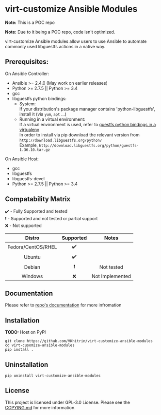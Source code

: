 # virt-customize Ansible Modules

**Note:** This is a POC repo

**Note:** Due to it being a POC repo, code isn't optimized.

virt-customize Ansible modules allow users to use Ansible to automate commonly used libguestfs actions in a native way.

## Prerequisites:

On Ansible Controller:
* Ansible >= 2.4.0 (May work on earlier releases)
* Python >= 2.7.5 || Python >= 3.4
* gcc
* libguestfs python bindings:  
    * System:  
      If your distribution's package manager contains 'python-libguestfs', install it (via `yum`, `apt` ...)  
    * Running in a virtual environment:  
      If a virtual environment is used, refer to [guestfs python bindings in a virtualenv](http://libguestfs.org/guestfs-python.3.html#using-python-bindings-in-a-virtualenv)  
      In order to install via pip download the relevant version from `http://download.libguestfs.org/python/`  
      Example, `http://download.libguestfs.org/python/guestfs-1.36.10.tar.gz`

On Ansible Host:
* gcc
* libguestfs
* libguestfs-devel
* Python >= 2.7.5 || Python >= 3.4

## Compatability Matrix
:heavy_check_mark: - Fully Supported and tested  
:heavy_exclamation_mark: - Supported and not tested or partial support  
:x: - Not supported

| Distro             | Supported                | Notes           |
|:------------------:|:------------------------:|:---------------:|
| Fedora/CentOS/RHEL | :heavy_check_mark:       |                 |
| Ubuntu             | :heavy_check_mark:       |                 |
| Debian             | :heavy_exclamation_mark: | Not tested      |
| Windows            | :x:                      | Not Implemented |

## Documentation

Please refer to [repo's documentation](/docs) for more infromation

## Installation

**TODO:** Host on PyPI

```
git clone https://github.com/VKhitrin/virt-customize-ansible-modules
cd virt-cusomize-ansible-modules
pip install .
```

## Uninstallation

```
pip uninstall virt-customize-ansible-modules
```

## License

This project is licensed under GPL-3.0 License. Please see the [COPYING.md](/COPYING.md) for more information.

